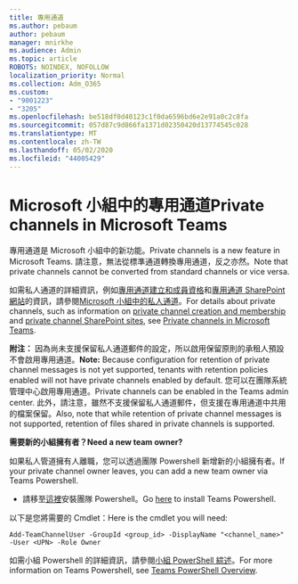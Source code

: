 ```yaml
---
title: 專用通道
ms.author: pebaum
author: pebaum
manager: mnirkhe
ms.audience: Admin
ms.topic: article
ROBOTS: NOINDEX, NOFOLLOW
localization_priority: Normal
ms.collection: Adm_O365
ms.custom:
- "9001223"
- "3205"
ms.openlocfilehash: be518df0d40123c1f0da6596bd6e2e91a0c2c8fa
ms.sourcegitcommit: 057d87c9d866fa1371d02350420d13774545c028
ms.translationtype: MT
ms.contentlocale: zh-TW
ms.lasthandoff: 05/02/2020
ms.locfileid: "44005429"
---
```

# <a name="private-channels-in-microsoft-teams"></a><span data-ttu-id="19af1-102">Microsoft 小組中的專用通道</span><span class="sxs-lookup"><span data-stu-id="19af1-102">Private channels in Microsoft Teams</span></span>

<span data-ttu-id="19af1-103">專用通道是 Microsoft 小組中的新功能。</span><span class="sxs-lookup"><span data-stu-id="19af1-103">Private channels is a new feature in Microsoft Teams.</span></span> <span data-ttu-id="19af1-104">請注意，無法從標準通道轉換專用通道，反之亦然。</span><span class="sxs-lookup"><span data-stu-id="19af1-104">Note that private channels cannot be converted from standard channels or vice versa.</span></span>

<span data-ttu-id="19af1-105">如需私人通道的詳細資訊，例如[專用通道建立和成員資格](https://docs.microsoft.com/MicrosoftTeams/private-channels#private-channel-creation-and-membership)和[專用通道 SharePoint 網站](https://docs.microsoft.com/MicrosoftTeams/private-channels#private-channel-sharepoint-sites)的資訊，請參閱[Microsoft 小組中的私人通道](https://docs.microsoft.com/MicrosoftTeams/private-channels)。</span><span class="sxs-lookup"><span data-stu-id="19af1-105">For details about private channels, such as information on [private channel creation and membership](https://docs.microsoft.com/MicrosoftTeams/private-channels#private-channel-creation-and-membership) and [private channel SharePoint sites](https://docs.microsoft.com/MicrosoftTeams/private-channels#private-channel-sharepoint-sites), see [Private channels in Microsoft Teams](https://docs.microsoft.com/MicrosoftTeams/private-channels).</span></span> 

<span data-ttu-id="19af1-106">**附注：** 因為尚未支援保留私人通道郵件的設定，所以啟用保留原則的承租人預設不會啟用專用通道。</span><span class="sxs-lookup"><span data-stu-id="19af1-106">**Note:** Because configuration for retention of private channel messages is not yet supported, tenants with retention policies enabled will not have private channels enabled by default.</span></span> <span data-ttu-id="19af1-107">您可以在團隊系統管理中心啟用專用通道。</span><span class="sxs-lookup"><span data-stu-id="19af1-107">Private channels can be enabled in the Teams admin center.</span></span> <span data-ttu-id="19af1-108">此外，請注意，雖然不支援保留私人通道郵件，但支援在專用通道中共用的檔案保留。</span><span class="sxs-lookup"><span data-stu-id="19af1-108">Also, note that while retention of private channel messages is not supported, retention of files shared in private channels is supported.</span></span>

<span data-ttu-id="19af1-109">**需要新的小組擁有者？**</span><span class="sxs-lookup"><span data-stu-id="19af1-109">**Need a new team owner?**</span></span>

<span data-ttu-id="19af1-110">如果私人管道擁有人離職，您可以透過團隊 Powershell 新增新的小組擁有者。</span><span class="sxs-lookup"><span data-stu-id="19af1-110">If your private channel owner leaves, you can add a new team owner via Teams Powershell.</span></span>


- <span data-ttu-id="19af1-111">請移至[這裡](https://www.powershellgallery.com/packages/MicrosoftTeams/1.0.6)安裝團隊 Powershell。</span><span class="sxs-lookup"><span data-stu-id="19af1-111">Go [here](https://www.powershellgallery.com/packages/MicrosoftTeams/1.0.6) to install Teams Powershell.</span></span>

<span data-ttu-id="19af1-112">以下是您將需要的 Cmdlet：</span><span class="sxs-lookup"><span data-stu-id="19af1-112">Here is the cmdlet you will need:</span></span>

`
    Add-TeamChannelUser -GroupId <group_id> -DisplayName "<channel_name>" -User <UPN> -Role Owner
`

<span data-ttu-id="19af1-113">如需小組 Powershell 的詳細資訊，請參閱[小組 PowerShell 綜述](https://docs.microsoft.com/microsoftteams/teams-powershell-overview)。</span><span class="sxs-lookup"><span data-stu-id="19af1-113">For more information on Teams Powershell, see [Teams PowerShell Overview](https://docs.microsoft.com/microsoftteams/teams-powershell-overview).</span></span>
